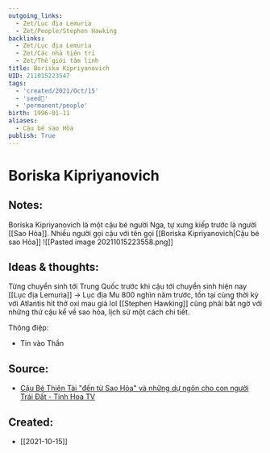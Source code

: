 ```yaml
---
outgoing_links:
  - Zet/Lục địa Lemuria
  - Zet/People/Stephen Hawking
backlinks:
  - Zet/Lục địa Lemuria
  - Zet/Các nhà tiên tri
  - Zet/Thế giới tâm linh
title: Boriska Kipriyanovich
UID: 211015223547
tags:
  - 'created/2021/Oct/15'
  - 'seed🥜'
  - 'permanent/people'
birth: 1996-01-11
aliases:
  - Cậu bé sao Hỏa
publish: True
---
```

# Boriska Kipriyanovich

## Notes:
Boriska Kipriyanovich là một cậu bé người Nga, tự xưng kiếp trước là người [[Sao Hỏa]]. Nhiều người gọi cậu với tên gọi [[Boriska Kipriyanovich|Cậu bé sao Hỏa]]
![[Pasted image 20211015223558.png]]

## Ideas & thoughts:
Từng chuyển sinh tới Trung Quốc trước khi cậu tới chuyển sinh hiện nay
[[Lục địa Lemuria]] → Lục địa Mu 800 nghìn năm trước, tồn tại cùng thời kỳ với Atlantis
hit thở oxi mau già lol
[[Stephen Hawking]] cũng phải bất ngờ với những thứ cậu kể về sao hỏa, lịch sử một cách chi tiết.

Thông điệp:
- Tin vào Thần

## Source:
- [Cậu Bé Thiên Tài "đến từ Sao Hỏa" và những dự ngôn cho con người Trái Đất - Tinh Hoa TV](https://www.youtube.com/watch?v=jrxy8kp-H3o&t=936s)
## Created:
- [[2021-10-15]]
